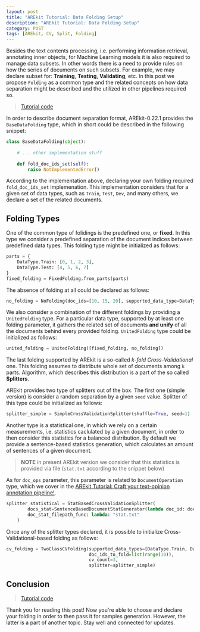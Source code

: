 ```yaml
---
layout: post
title: "AREkit Tutorial: Data Folding Setup"
description: "AREkit Tutorial: Data Folding Setup"
category: POST
tags: [AREkit, CV, Split, Folding]
---
```


Besides the text contents processing, i.e. performing information retrieval, annotating inner objects, 
for Machine Learning models it is also required to manage data subsets.
In other words there is a need to provide rules on how the series of documents on such subsets.
For example, we may declare subset for: **Training**, **Testing**, **Validating**, etc.
In this post we propose `Folding` as a common type and the related concepts on how data separation 
might be described and the utilized in other pipelines required so.

<!--more-->

> [Tutorial code](https://github.com/nicolay-r/AREkit/blob/master/tests/tutorials/test_tutorial_data_foldings.py)

In order to describe document separation format, AREkit-0.22.1 provides the `BaseDataFolding` type,
which in short could be described in the following snippet:
```python
class BaseDataFolding(object):
    
    # ... other implementation stuff
    
    def fold_doc_ids_set(self):
        raise NotImplementedError()

```

According to the implementation above, declaring your own folding required `fold_doc_ids_set` implemenation.
This implementation considers that for a given set of data types, such as `Train`, `Test`, `Dev`, and many others,
we declare a set of the related documents.

## Folding Types

One of the common type of folidings is the predefined one, or **fixed**. 
In this type we consider a predefined separation of the document indices between predefined data types.
This folding type might be initialized as follows:
```python
parts = {
    DataType.Train: [0, 1, 2, 3],
    DataType.Test: [4, 5, 6, 7]
}
fixed_folding = FixedFolding.from_parts(parts)
```

The absence of folding at all could be declared as follows:
```python
no_folding = NoFolding(doc_ids=[10, 15, 20], supported_data_type=DataType.Train)
```

We also consider a combination of the different foldings by providing a `UnitedFolding` type.
For a particular data type, supported by at least one folding parameter, it gathers the related set of 
documents **and unify** of all the documents behind every provided folding. 
`UnitedFolding` type could be initialized as follows:

```python
united_folding = UnitedFolding([fixed_folding, no_folding])
```


The last folding supported by AREkit is a so-called *k-fold Cross-Validational* one.
This folding assumes to distribute whole set of documents among `k` parts.
Algorithm, which describes this distribution is a part of the so called **Splitters**.

AREkit provides two type of splitters out of the box.
The first one (simple version) is consider a random separation by a given `seed` value.
Splitter of this type could be initialized as follows:

```python
splitter_simple = SimpleCrossValidationSplitter(shuffle=True, seed=1)
```

Another type is a statistical one, in which we rely on a certain measurements, i.e. statistics
caclulated by a given document, in order to then consider this statistics for a balanced distribution.
By default we provide a sentence-based statistics generation, which calculates an amount of sentences
of a given document.

> **NOTE** in present AREkit version we consider that this statistics is provided via file (`stat.txt` according to
the snippet below)

As for `doc_ops` parameter, this parameter is related to `DocumentOperation` type, which we cover in the
[AREkit Tutorial: Craft your text-opinion annotation pipeline!](https://github.com/nicolay-r/blog/blob/master/_posts/arekit-text-opinion-annotation-pipeline.md).
```python
splitter_statistical = StatBasedCrossValidationSplitter(
        docs_stat=SentenceBasedDocumentStatGenerator(lambda doc_id: doc_ops.get_doc(doc_id)),
        doc_stat_filepath_func: lambda: "stat.txt"
    )
```

Once any of the splitter types declared, it is possible to initialize Cross-Validational-based folding as follows:
```python
cv_folding = TwoClassCVFolding(supported_data_types=[DataType.Train, DataType.Test],
                               doc_ids_to_fold=list(range(10)),
                               cv_count=3,
                               splitter=splitter_simple)
```

## Conclusion

> [Tutorial code](https://github.com/nicolay-r/AREkit/blob/master/tests/tutorials/test_tutorial_data_foldings.py)

Thank you for reading this post! Now you're able to choose and declare your folding in order to then pass it for samples generation. 
However, the latter is a part of another topic. 
Stay well and connected for updates.
